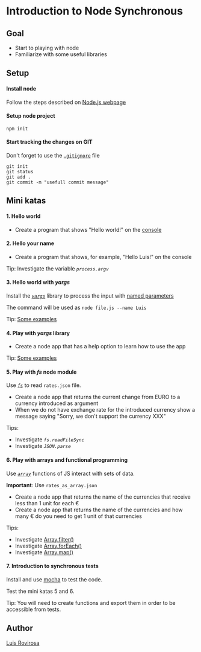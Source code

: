 # Introduction to Node Synchronous

## Goal
- Start to playing with node
- Familiarize with some useful libraries

## Setup

#### Install node
Follow the steps described on [Node.js webpage](https://nodejs.org/es/)

#### Setup node project
    npm init

#### Start tracking the changes on GIT    
Don't forget to use the [`.gitignore`](https://git-scm.com/docs/gitignore) file

    git init
    git status
    git add .
    git commit -m "usefull commit message"

## Mini katas

#### 1. Hello world 

- Create a program that shows "Hello world!" on the [console](https://nodejs.org/api/console.html)

#### 2. Hello your name
    
- Create a program that shows, for example, "Hello Luis!" on the console

Tip: Investigate the variable _`process.argv`_

#### 3. Hello world with _yargs_

Install the [_`yargs`_](https://yargs.js.org/) library to process the input with [named parameters](https://en.wikipedia.org/wiki/Named_parameter) 

The command will be used as `node file.js --name Luis`

Tip: [Some examples](https://github.com/yargs/yargs/blob/master/docs/examples.md)

#### 4. Play with _yargs_ library

- Create a node app that has a help option to learn how to use the app

Tip: [Some examples](https://github.com/yargs/yargs/blob/master/docs/examples.md)

#### 5. Play with _fs_ node module

Use [_`fs`_](https://nodejs.org/api/fs.html) to read `rates.json` file.

- Create a node app that returns the current change from EURO to a currency introduced as argument   
- When we do not have exchange rate for the introduced currency show a message saying "Sorry, we don't support the currency XXX"
 
Tips:
 - Investigate _`fs.readFileSync`_
 - Investigate _`JSON.parse`_


#### 6. Play with arrays and functional programming

Use [_`array`_](https://developer.mozilla.org/es/docs/Web/JavaScript/Referencia/Objetos_globales/Array) functions of JS interact with sets of data.

**Important**: Use `rates_as_array.json`
- Create a node app that returns the name of the currencies that receive less than 1 unit for each €
- Create a node app that returns the name of the currencies and how many € do you need to get 1 unit of that currencies

Tips:
 - Investigate [Array.filter()](https://developer.mozilla.org/es/docs/Web/JavaScript/Referencia/Objetos_globales/Array/filter)
 - Investigate [Array.forEach()](https://developer.mozilla.org/es/docs/Web/JavaScript/Referencia/Objetos_globales/Array/forEach)
 - Investigate [Array.map()](https://developer.mozilla.org/es/docs/Web/JavaScript/Referencia/Objetos_globales/Array/map) 

#### 7. Introduction to synchronous tests
Install and use [mocha](https://mochajs.org) to test the code. 

Test the mini katas 5 and 6.

Tip: You will need to create functions and export them in order to be accessible from tests.

## Author
[Luis Rovirosa](https://twitter.com/luisrovirosa)

